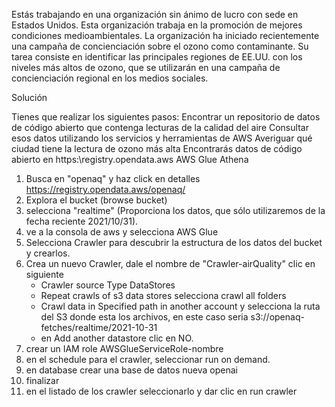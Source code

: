 Estás trabajando en una organización sin ánimo de lucro con sede en Estados Unidos.
Esta organización trabaja en la promoción de mejores condiciones medioambientales.
La organización ha iniciado recientemente una campaña de concienciación sobre el ozono
como contaminante. Su tarea consiste en identificar las principales regiones de EE.UU. 
con los niveles más altos de ozono, 
que se utilizarán en una campaña de concienciación regional en los medios sociales.

Solución

Tienes que realizar los siguientes pasos:
Encontrar un repositorio de datos de código abierto que contenga lecturas de la calidad del aire
Consultar esos datos utilizando los servicios y herramientas de AWS
Averiguar qué ciudad tiene la lectura de ozono más alta
Encontrarás datos de código abierto en https:\\registry.opendata.aws
AWS Glue Athena

1. Busca en "openaq" y haz click en detalles https://registry.opendata.aws/openaq/ 
2. Explora el bucket (browse bucket)
3. selecciona "realtime\" (Proporciona los datos, que sólo utilizaremos de la 
fecha reciente 2021/10/31).
4. ve a la consola de aws  y selecciona AWS Glue
5. Selecciona Crawler para descubrir la estructura de los datos del bucket y crearlos.
6. Crea un nuevo Crawler, dale el nombre de "Crawler-airQuality" clic en siguiente
	- Crawler source Type DataStores
	- Repeat crawls of s3 data stores selecciona crawl all folders
	- Crawl data in Specified path in another account y selecciona la ruta del S3 donde esta los archivos,
	  en este caso seria s3://openaq-fetches/realtime/2021-10-31
	- en Add another datastore clic en NO.
7. crear un IAM role AWSGlueServiceRole-nombre
8. en el schedule para el crawler, seleccionar run on demand.
9. en database crear una base de datos nueva openai
10. finalizar
11. en el listado de los crawler seleccionarlo y dar clic en run crawler

